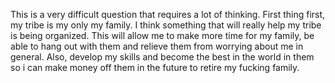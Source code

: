 This is a very difficult question that requires a lot of thinking. First thing first, my tribe is my only my family. I think something that will really help my tribe is being organized. This will allow me to make more time for my family, be able to hang out with them and relieve them from worrying about me in general. Also, develop my skills and become the best in the world in them so i can make money off them in the future to retire my fucking family.